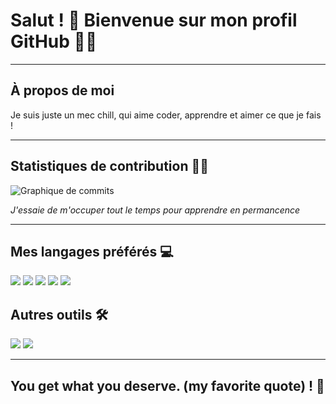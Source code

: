 # Salut ! 👋 Bienvenue sur mon profil GitHub 🌸💙

---

## À propos de moi

Je suis juste un mec chill, qui aime coder, apprendre et aimer ce que je fais !  

---

## Statistiques de contribution 🦸‍♂️

![Graphique de commits](https://github-readme-stats.vercel.app/api?username=byborh&show_icons=true&theme=radical&hide_border=true&count_private=true)

*J'essaie de m'occuper tout le temps pour apprendre en permancence*

---

## Mes langages préférés 💻

<p align="left">
  <img src="https://img.shields.io/badge/-TypeScript-3178C6?style=for-the-badge&logo=typescript&logoColor=white" />
  <img src="https://img.shields.io/badge/-Java-007396?style=for-the-badge&logo=java&logoColor=white" />
  <img src="https://img.shields.io/badge/-JavaScript-F7DF1E?style=for-the-badge&logo=javascript&logoColor=black" />
  <img src="https://img.shields.io/badge/-PHP-777BB4?style=for-the-badge&logo=php&logoColor=white" />
  <img src="https://img.shields.io/badge/-Python-3776AB?style=for-the-badge&logo=python&logoColor=white" />
</p>

## Autres outils 🛠️

<p align="left">
  <img src="https://img.shields.io/badge/-Docker-2496ED?style=for-the-badge&logo=docker&logoColor=white" />
  <img src="https://img.shields.io/badge/-Git-F05032?style=for-the-badge&logo=git&logoColor=white" />
</p>

---

## You get what you deserve. (my favorite quote) ! 🚀
